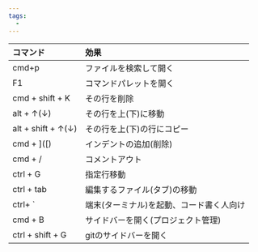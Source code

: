 ```yaml
---
tags:
  - 
---
```


|コマンド|効果|
|:--|:--|
|cmd+p	|ファイルを検索して開く|
|F1	|コマンドパレットを開く|
|cmd + shift + K	|その行を削除|
|alt + ↑(↓)	|その行を上(下)に移動|
|alt + shift + ↑(↓)	|その行を上(下)の行にコピー|
|cmd + ]([)	|インデントの追加(削除)|
|cmd + /	|コメントアウト|
|ctrl + G	|指定行移動|
|ctrl + tab	|編集するファイル(タブ)の移動|
|ctrl+ `	|端末(ターミナル)を起動、コード書く人向け|
|cmd + B	|サイドバーを開く(プロジェクト管理)|
|ctrl + shift + G	|gitのサイドバーを開く|